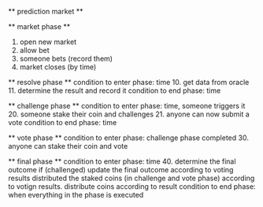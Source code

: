 ** prediction market **


** market phase **
1. open new market
2. allow bet
3. someone bets (record them)
4. market closes (by time)

** resolve phase **
condition to enter phase: time
10. get data from oracle
11. determine the result and record it
condition to end phase: time

** challenge phase **
condition to enter phase: time, someone triggers it
20. someone stake their coin and challenges
21. anyone can now submit a vote
condition to end phase: time

** vote phase **
condition to enter phase: challenge phase completed
30. anyone can stake their coin and vote

** final phase **
condition to enter phase: time
40. determine the final outcome
if (challenged)
  update the final outcome according to voting results
  distributed the staked coins (in challenge and vote phase) according to votign results.
distribute coins according to result
condition to end phase: when everything in the phase is executed
